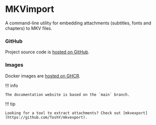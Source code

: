 # MKVimport

A command-line utility for embedding attachments (subtitles, fonts and chapters) to MKV files.

### GitHub

Project source code is [hosted on GitHub](https://github.com/ToshY/mkvimport).

### Images

Docker images are [hosted on GHCR](https://github.com/ToshY/mkvimport/pkgs/container/mkvimport).

!!! info

    The documentation website is based on the `main` branch.

!!! tip
    
    Looking for a tool to extract attachments? Check out [mkvexport](https://github.com/ToshY/mkvexport).
